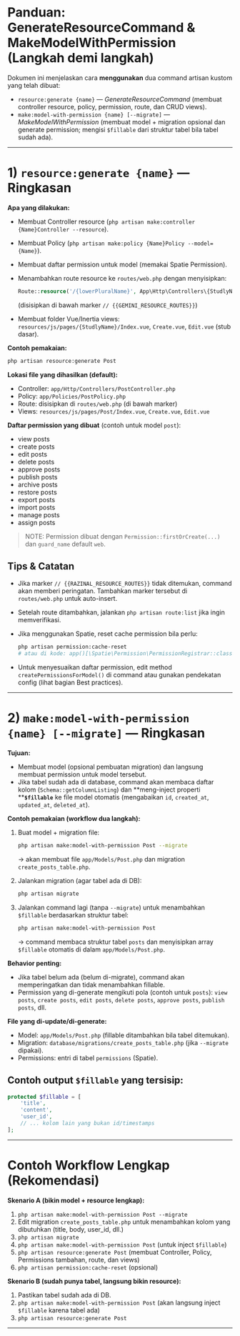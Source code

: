 # Panduan: GenerateResourceCommand & MakeModelWithPermission (Langkah demi langkah)

Dokumen ini menjelaskan cara **menggunakan** dua command artisan kustom yang telah dibuat:

* `resource:generate {name}` — *GenerateResourceCommand* (membuat controller resource, policy, permission, route, dan CRUD views).
* `make:model-with-permission {name} [--migrate]` — *MakeModelWithPermission* (membuat model + migration opsional dan generate permission; mengisi `$fillable` dari struktur tabel bila tabel sudah ada).

---

# 1) `resource:generate {name}` — Ringkasan

**Apa yang dilakukan:**

* Membuat Controller resource (`php artisan make:controller {Name}Controller --resource`).
* Membuat Policy (`php artisan make:policy {Name}Policy --model={Name}`).
* Membuat daftar permission untuk model (memakai Spatie Permission).
* Menambahkan route resource ke `routes/web.php` dengan menyisipkan:

  ```php
  Route::resource('/{lowerPluralName}', App\Http\Controllers\{StudlyName}Controller::class);
  ```

  (disisipkan di bawah marker `// {{GEMINI_RESOURCE_ROUTES}}`)
* Membuat folder Vue/Inertia views: `resources/js/pages/{StudlyName}/Index.vue`, `Create.vue`, `Edit.vue` (stub dasar).

**Contoh pemakaian:**

```bash
php artisan resource:generate Post
```

**Lokasi file yang dihasilkan (default):**

* Controller: `app/Http/Controllers/PostController.php`
* Policy: `app/Policies/PostPolicy.php`
* Route: disisipkan di `routes/web.php` (di bawah marker)
* Views: `resources/js/pages/Post/Index.vue`, `Create.vue`, `Edit.vue`

**Daftar permission yang dibuat** (contoh untuk model `post`):

* view posts
* create posts
* edit posts
* delete posts
* approve posts
* publish posts
* archive posts
* restore posts
* export posts
* import posts
* manage posts
* assign posts

> NOTE: Permission dibuat dengan `Permission::firstOrCreate(...)` dan `guard_name` default `web`.

## Tips & Catatan

* Jika marker `// {{RAZINAL_RESOURCE_ROUTES}}` tidak ditemukan, command akan memberi peringatan. Tambahkan marker tersebut di `routes/web.php` untuk auto-insert.
* Setelah route ditambahkan, jalankan `php artisan route:list` jika ingin memverifikasi.
* Jika menggunakan Spatie, reset cache permission bila perlu:

  ```bash
  php artisan permission:cache-reset
  # atau di kode: app()[\Spatie\Permission\PermissionRegistrar::class]->forgetCachedPermissions();
  ```
* Untuk menyesuaikan daftar permission, edit method `createPermissionsForModel()` di command atau gunakan pendekatan config (lihat bagian Best practices).

---

# 2) `make:model-with-permission {name} [--migrate]` — Ringkasan

**Tujuan:**

* Membuat model (opsional pembuatan migration) dan langsung membuat permission untuk model tersebut.
* Jika tabel sudah ada di database, command akan membaca daftar kolom (`Schema::getColumnListing`) dan \*\*meng-inject properti \*\***`$fillable`** ke file model otomatis (mengabaikan `id`, `created_at`, `updated_at`, `deleted_at`).

**Contoh pemakaian (workflow dua langkah):**

1. Buat model + migration file:

   ```bash
   php artisan make:model-with-permission Post --migrate
   ```

   -> akan membuat file `app/Models/Post.php` dan migration `create_posts_table.php`.

2. Jalankan migration (agar tabel ada di DB):

   ```bash
   php artisan migrate
   ```

3. Jalankan command lagi (tanpa `--migrate`) untuk menambahkan `$fillable` berdasarkan struktur tabel:

   ```bash
   php artisan make:model-with-permission Post
   ```

   -> command membaca struktur tabel `posts` dan menyisipkan array `$fillable` otomatis di dalam `app/Models/Post.php`.

**Behavior penting:**

* Jika tabel belum ada (belum di-migrate), command akan memperingatkan dan tidak menambahkan fillable.
* Permission yang di-generate mengikuti pola (contoh untuk `posts`): `view posts`, `create posts`, `edit posts`, `delete posts`, `approve posts`, `publish posts`, dll.

**File yang di-update/di-generate:**

* Model: `app/Models/Post.php` (fillable ditambahkan bila tabel ditemukan).
* Migration: `database/migrations/create_posts_table.php` (jika `--migrate` dipakai).
* Permissions: entri di tabel `permissions` (Spatie).

## Contoh output `$fillable` yang tersisip:

```php
protected $fillable = [
    'title',
    'content',
    'user_id',
    // ... kolom lain yang bukan id/timestamps
];
```

---

# Contoh Workflow Lengkap (Rekomendasi)

**Skenario A (bikin model + resource lengkap):**

1. `php artisan make:model-with-permission Post --migrate`
2. Edit migration `create_posts_table.php` untuk menambahkan kolom yang dibutuhkan (title, body, user\_id, dll.)
3. `php artisan migrate`
4. `php artisan make:model-with-permission Post` (untuk inject `$fillable`)
5. `php artisan resource:generate Post` (membuat Controller, Policy, Permissions tambahan, route, dan views)
6. `php artisan permission:cache-reset` (opsional)

**Skenario B (sudah punya tabel, langsung bikin resource):**

1. Pastikan tabel sudah ada di DB.
2. `php artisan make:model-with-permission Post` (akan langsung inject `$fillable` karena tabel ada)
3. `php artisan resource:generate Post`

---
